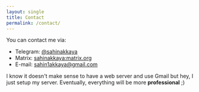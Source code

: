 ```yaml
---
layout: single
title: Contact
permalink: /contact/
---
```

You can contact me via:

- Telegram: <a href="https://t.me/sahinakkaya">@sahinakkaya</a>
- Matrix: <a href="https://matrix.to/#/@sahinakkaya:matrix.org">sahinakkaya:matrix.org</a>  
- E-mail: <a href="mailto:sahin1akkaya@gmail.com">sahin1akkaya@gmail.com</a>

I know it doesn't make sense to have a web server and use Gmail but hey, I just setup my server. Eventually, everything will be more <b>professional</b> ;)
	
